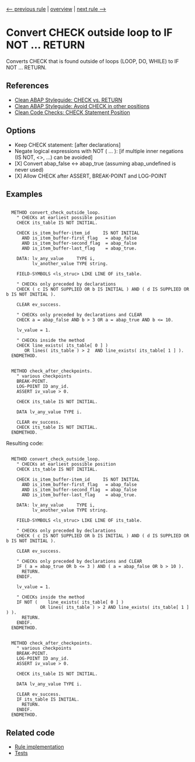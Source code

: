 [<-- previous rule](ExportingKeywordRule.md) | [overview](../rules.md) | [next rule -->](CheckInLoopRule.md)

# Convert CHECK outside loop to IF NOT ... RETURN

Converts CHECK that is found outside of loops \(LOOP, DO, WHILE\) to IF NOT ... RETURN.

## References

* [Clean ABAP Styleguide: CHECK vs. RETURN](https://github.com/SAP/styleguides/blob/main/clean-abap/CleanABAP.md#check-vs-return)
* [Clean ABAP Styleguide: Avoid CHECK in other positions](https://github.com/SAP/styleguides/blob/main/clean-abap/CleanABAP.md#avoid-check-in-other-positions)
* [Clean Code Checks: CHECK Statement Position](https://github.com/SAP/code-pal-for-abap/blob/master/docs/checks/check-statement-position.md)

## Options

* Keep CHECK statement: \[after declarations\]
* Negate logical expressions with NOT \( ... \): \[if multiple inner negations \(IS NOT, <>, ...\) can be avoided\]
* \[X\] Convert abap\_false <-> abap\_true \(assuming abap\_undefined is never used\)
* \[X\] Allow CHECK after ASSERT, BREAK-POINT and LOG-POINT

## Examples


```ABAP

  METHOD convert_check_outside_loop.
    " CHECKs at earliest possible position
    CHECK its_table IS NOT INITIAL.

    CHECK is_item_buffer-item_id     IS NOT INITIAL
      AND is_item_buffer-first_flag   = abap_false
      AND is_item_buffer-second_flag  = abap_false
      AND is_item_buffer-last_flag    = abap_true.

    DATA: lv_any_value     TYPE i,
          lv_another_value TYPE string.

    FIELD-SYMBOLS <ls_struc> LIKE LINE OF its_table.

    " CHECKs only preceded by declarations
    CHECK ( c IS NOT SUPPLIED OR b IS INITIAL ) AND ( d IS SUPPLIED OR b IS NOT INITIAL ).

    CLEAR ev_success.

    " CHECKs only preceded by declarations and CLEAR
    CHECK a = abap_false AND b > 3 OR a = abap_true AND b <= 10.

    lv_value = 1.

    " CHECKs inside the method
    CHECK line_exists( its_table[ 0 ] ) 
       OR lines( its_table ) > 2  AND line_exists( its_table[ 1 ] ).
  ENDMETHOD.


  METHOD check_after_checkpoints.
    " various checkpoints
    BREAK-POINT.
    LOG-POINT ID any_id.
    ASSERT iv_value > 0.

    CHECK its_table IS NOT INITIAL.

    DATA lv_any_value TYPE i.

    CLEAR ev_success.
    CHECK its_table IS NOT INITIAL.
  ENDMETHOD.
```

Resulting code:

```ABAP

  METHOD convert_check_outside_loop.
    " CHECKs at earliest possible position
    CHECK its_table IS NOT INITIAL.

    CHECK is_item_buffer-item_id     IS NOT INITIAL
      AND is_item_buffer-first_flag   = abap_false
      AND is_item_buffer-second_flag  = abap_false
      AND is_item_buffer-last_flag    = abap_true.

    DATA: lv_any_value     TYPE i,
          lv_another_value TYPE string.

    FIELD-SYMBOLS <ls_struc> LIKE LINE OF its_table.

    " CHECKs only preceded by declarations
    CHECK ( c IS NOT SUPPLIED OR b IS INITIAL ) AND ( d IS SUPPLIED OR b IS NOT INITIAL ).

    CLEAR ev_success.

    " CHECKs only preceded by declarations and CLEAR
    IF ( a = abap_true OR b <= 3 ) AND ( a = abap_false OR b > 10 ).
      RETURN.
    ENDIF.

    lv_value = 1.

    " CHECKs inside the method
    IF NOT (    line_exists( its_table[ 0 ] )
             OR lines( its_table ) > 2 AND line_exists( its_table[ 1 ] ) ).
      RETURN.
    ENDIF.
  ENDMETHOD.


  METHOD check_after_checkpoints.
    " various checkpoints
    BREAK-POINT.
    LOG-POINT ID any_id.
    ASSERT iv_value > 0.

    CHECK its_table IS NOT INITIAL.

    DATA lv_any_value TYPE i.

    CLEAR ev_success.
    IF its_table IS INITIAL.
      RETURN.
    ENDIF.
  ENDMETHOD.
```

## Related code

* [Rule implementation](../../com.sap.adt.abapcleaner/src/com/sap/adt/abapcleaner/rules/commands/CheckOutsideLoopRule.java)
* [Tests](../../test/com.sap.adt.abapcleaner.test/src/com/sap/adt/abapcleaner/rules/commands/CheckOutsideLoopTest.java)

